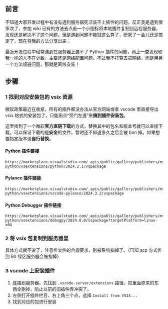 ## 前言

不知道大家开发过程中有没有遇到服务器死活装不上插件的问题，反正我是遇到很多次了，参加 wiki 已有的方法去点击一个小图标将本地插件复制到远程服务器，发现还是解决不了这个问题。但是遇到问题不能就这么算了，研究了一会儿还是搞定了，现在将我的方法分享出来：

最近开发过程中经常遇到在服务器上装不了 Python 插件的问题，网上一查发现和我一样的人不在少数，主要还是网络配置问题。不过我不打算去搞网络，而是用另一个方法规避问题，那就是离线安装！

## 步骤

### 1 找到对应安装包的 vsix 资源

微软政策最近在收紧，所有的插件都没办法从官方网站或者 vscode 里直接导出 vsix 格式的安装包了，只能用点“旁门左道”来**搞到插件安装包**。

这里找到了一个微软**官方直链下载**的方式，替换其中的包名和版本号就可以直接下载，可以保证下载的是**安全**的文件。暂时还不知道多久之后会被 ban 掉。如果想要指定版本请**自行替换**。

#### Python 插件链接

```
https://marketplace.visualstudio.com/_apis/public/gallery/publishers/ms-python/vsextensions/python/2024.2.1/vspackage
```

#### Pylance 插件链接

```
https://marketplace.visualstudio.com/_apis/public/gallery/publishers/ms-python/vsextensions/vscode-pylance/2024.3.2/vspackage
```

#### Python Debugger 插件链接

```
https://marketplace.visualstudio.com/_apis/public/gallery/publishers/ms-python/vsextensions/debugpy/2024.0.0/vspackage?targetPlatform=linux-x64
```

### 2 将 vsix 包复制到服务器里

具体方式就不说了，注意传文件的合规要求，别被系统掐掉了。（已知 scp 方式传到 90 绿区服务器会被掐掉）

### 3 vscode 上安装插件

1. 连接到服务器，先找到 `.vscode-server/extensions` 路径，把里面原来的东西全删掉，防止以前的旧插件弄冲突了。
2. 左侧打开插件栏目，右上角三个点，选择 `Install from VSIX...`
3. 找到对应的包进行安装